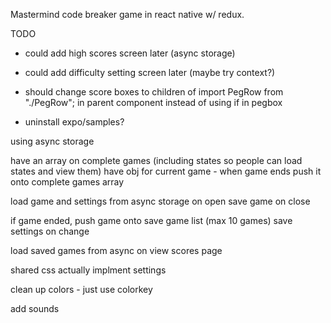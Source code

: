 Mastermind code breaker game in react native w/ redux.

TODO

- could add high scores screen later (async storage)
- could add difficulty setting screen later (maybe try context?)
- should change score boxes to children of import PegRow from "./PegRow"; in parent component instead of using if in pegbox

- uninstall expo/samples?

<!-- need button to forfeit, maybe hint button -->

using async storage

have an array on complete games (including states so people can load states and view them)
have obj for current game - when game ends push it onto complete games array

load game and settings from async storage on open
save game on close

if game ended, push game onto save game list (max 10 games)
save settings on change

load saved games from async on view scores page

shared css
actually implment settings

clean up colors - just use colorkey

add sounds
